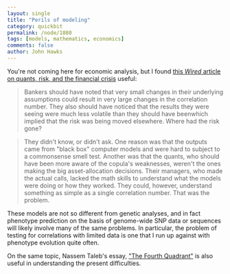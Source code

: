 ```yaml
---
layout: single 
title: "Perils of modeling" 
category: quickbit
permalink: /node/1880
tags: [models, mathematics, economics] 
comments: false 
author: John Hawks 
---
```


You're not coming here for economic analysis, but I found <a href="http://www.wired.com/techbiz/it/magazine/17-03/wp_quant?currentPage=all">this <i>Wired</i> article on quants, risk, and the financial crisis</a> useful: 

<blockquote>Bankers should have noted that very small changes in their underlying assumptions could result in very large changes in the correlation number. They also should have noticed that the results they were seeing were much less volatile than they should have beenwhich implied that the risk was being moved elsewhere. Where had the risk gone?</blockquote>

<blockquote>They didn't know, or didn't ask. One reason was that the outputs came from "black box" computer models and were hard to subject to a commonsense smell test. Another was that the quants, who should have been more aware of the copula's weaknesses, weren't the ones making the big asset-allocation decisions. Their managers, who made the actual calls, lacked the math skills to understand what the models were doing or how they worked. They could, however, understand something as simple as a single correlation number. That was the problem.</blockquote>

These models are not so different from genetic analyses, and in fact phenotype prediction on the basis of genome-wide SNP data or sequences will likely involve many of the same problems. In particular, the problem of testing for correlations with limited data is one that I run up against with phenotype evolution quite often. 

On the same topic, Nassem Taleb's essay, <a href="http://www.edge.org/3rd_culture/taleb08/taleb08_index.html">"The Fourth Quadrant"</a> is also useful in understanding the present difficulties. 

